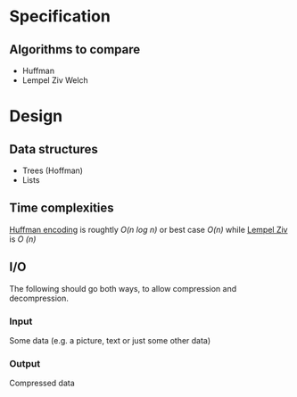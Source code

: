 # Specification

## Algorithms to compare
- Huffman
- Lempel Ziv Welch

# Design
## Data structures
- Trees (Hoffman)
- Lists

## Time complexities
[Huffman encoding](https://en.wikipedia.org/wiki/Huffman_coding) is roughtly 
 _O(n log n)_ or best case _O(n)_ while [Lempel
 Ziv](https://en.wikipedia.org/wiki/Lempel-Ziv_complexity) is _O (n)_ 
 
## I/O
The following should go both ways, to allow compression and decompression.
### Input 
Some data (e.g. a picture, text or just some other data)
### Output
Compressed data
